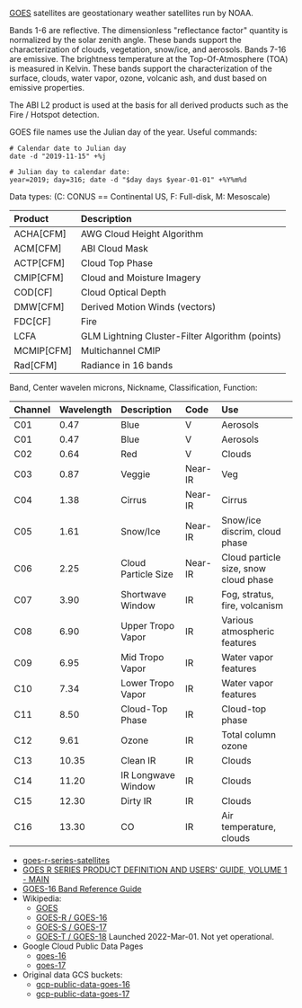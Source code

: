 [GOES](https://www.goes.noaa.gov) satellites are geostationary weather
satellites run by NOAA.

Bands 1-6 are reflective. The dimensionless "reflectance factor" quantity is
normalized by the solar zenith angle. These bands support the characterization
of clouds, vegetation, snow/ice, and aerosols. Bands 7-16 are emissive. The
brightness temperature at the Top-Of-Atmosphere (TOA) is measured in
Kelvin. These bands support the characterization of the surface, clouds, water
vapor, ozone, volcanic ash, and dust based on emissive properties.

The ABI L2 product is used at the basis for all derived products such as the
Fire / Hotspot detection.

GOES file names use the Julian day of the year.  Useful commands:

    # Calendar date to Julian day
    date -d "2019-11-15" +%j

    # Julian day to calendar date:
    year=2019; day=316; date -d "$day days $year-01-01" +%Y%m%d

Data types: (C: CONUS == Continental US, F: Full-disk, M: Mesoscale)

Product    | Description
:------    | :----------------------------------------------
ACHA[CFM]  | AWG Cloud Height Algorithm
ACM[CFM]   | ABI Cloud Mask
ACTP[CFM]  | Cloud Top Phase
CMIP[CFM]  | Cloud and Moisture Imagery
COD[CF]    | Cloud Optical Depth
DMW[CFM]   | Derived Motion Winds (vectors)
FDC[CF]    | Fire
LCFA       | GLM Lightning Cluster-Filter Algorithm (points)
MCMIP[CFM] | Multichannel CMIP
Rad[CFM]   | Radiance in 16 bands

Band, Center wavelen microns, Nickname, Classification, Function:

Channel | Wavelength | Description         | Code    | Use
:------ | :--------- | :------------------ | :------ | :------------------------------------
C01     | 0.47       | Blue                | V       | Aerosols
C01     | 0.47       | Blue                | V       | Aerosols
C02     | 0.64       | Red                 | V       | Clouds
C03     | 0.87       | Veggie              | Near-IR | Veg
C04     | 1.38       | Cirrus              | Near-IR | Cirrus
C05     | 1.61       | Snow/Ice            | Near-IR | Snow/ice discrim, cloud phase
C06     | 2.25       | Cloud Particle Size | Near-IR | Cloud particle size, snow cloud phase
C07     | 3.90       | Shortwave Window    | IR      | Fog, stratus, fire, volcanism
C08     | 6.90       | Upper Tropo Vapor   | IR      | Various atmospheric features
C09     | 6.95       | Mid Tropo Vapor     | IR      | Water vapor features
C10     | 7.34       | Lower Tropo Vapor   | IR      | Water vapor features
C11     | 8.50       | Cloud-Top Phase     | IR      | Cloud-top phase
C12     | 9.61       | Ozone               | IR      | Total column ozone
C13     | 10.35      | Clean IR            | IR      | Clouds
C14     | 11.20      | IR Longwave Window  | IR      | Clouds
C15     | 12.30      | Dirty IR            | IR      | Clouds
C16     | 13.30      | CO                  | IR      | Air temperature, clouds

- [goes-r-series-satellites](https://www.ncdc.noaa.gov/data-access/satellite-data/goes-r-series-satellites)
- [GOES R SERIES PRODUCT DEFINITION AND USERS' GUIDE, VOLUME 1 - MAIN](https://www.goes-r.gov/users/docs/PUG-main-vol1.pdf)
- [GOES-16 Band Reference Guide](https://www.weather.gov/media/crp/GOES_16_Guides_FINALBIS.pdf)
- Wikipedia:
  - [GOES](https://en.wikipedia.org/wiki/Geostationary_Operational_Environmental_Satellite)
  - [GOES-R / GOES-16](https://en.wikipedia.org/wiki/GOES-16)
  - [GOES-S / GOES-17](https://en.wikipedia.org/wiki/GOES-17)
  - [GOES-T / GOES-18](https://en.wikipedia.org/wiki/GOES-T) Launched 2022-Mar-01.  Not yet operational.
- Google Cloud Public Data Pages
  - [goes-16](https://console.cloud.google.com/marketplace/details/noaa-public/goes-16)
  - [goes-17](https://console.cloud.google.com/marketplace/details/noaa-public/goes-17)
- Original data GCS buckets:
  - [gcp-public-data-goes-16](https://console.cloud.google.com/storage/browser/gcp-public-data-goes-16)
  - [gcp-public-data-goes-17](https://console.cloud.google.com/storage/browser/gcp-public-data-goes-17)
